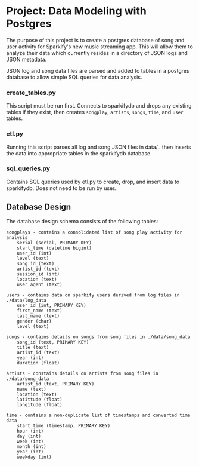 # Project: Data Modeling with Postgres

The purpose of this project is to create a postgres database of song and user 
activity for Sparkify's new music streaming app.  This will allow them to 
analyze their data which currently resides in a directory of JSON logs and 
JSON metadata.

JSON log and song data files are parsed and added to tables in a postgres 
database to allow simple SQL queries for data analysis. 

### create_tables.py ###   
This script must be run first. Connects to sparkifydb and drops any existing 
tables if they exist, then creates `songplay`, `artists`, `songs`, `time`, 
and `user` tables.

### etl.py ###
Running this script parses all log and song JSON files in data/.. then inserts 
the data into appropriate tables in the sparkifydb database.

### sql_queries.py ###
Contains SQL queries used by etl.py to create, drop, and insert data to 
sparkifydb. Does not need to be run by user.

## Database Design ##
The database design schema consists of the following tables:

    songplays - contains a consolidated list of song play activity for analysis
        serial (serial, PRIMARY KEY)
        start_time (datetime bigint)
        user_id (int)
        level (text)
        song_id (text)
        artist_id (text)
        session_id (int)
        location (text)
        user_agent (text)

    users - contains data on sparkify users derived from log files in ./data/log_data
        user_id (int, PRIMARY KEY)
        first_name (text)
        last_name (text)
        gender (char)
        level (text)

    songs - contains details on songs from song files in ./data/song_data
        song_id (text, PRIMARY KEY)
        title (text)
        artist_id (text)
        year (int)
        duration (float)

    artists - constains details on artists from song files in ./data/song_data
        artist_id (text, PRIMARY KEY)
        name (text)
        location (text)
        latittude (float)
        longitude (float)

    time - contains a non-duplicate list of timestamps and converted time data
        start_time (timestamp, PRIMARY KEY)
        hour (int)
        day (int)
        week (int)
        month (int)
        year (int)
        weekday (int)
